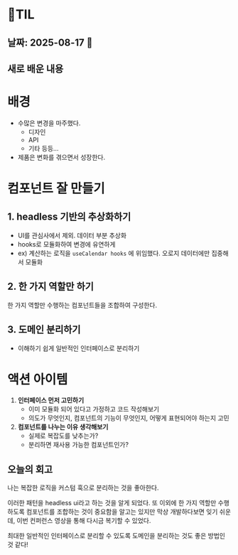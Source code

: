 # 🧾TIL

## 날짜: 2025-08-17 🎁

## 새로 배운 내용

# 배경

- 수많은 변경을 마주했다.
  - 디자인
  - API
  - 기타 등등…
- 제품은 변화를 겪으면서 성장한다.

# 컴포넌트 잘 만들기

## 1. headless 기반의 추상화하기

- UI를 관심사에서 제외. 데이터 부분 추상화
- hooks로 모듈화하여 변경에 유연하게
- ex) 계산하는 로직을 `useCalendar hooks` 에 위임했다. 오로지 데이터에만 집중해서 모듈화

## 2. 한 가지 역할만 하기

한 가지 역할만 수행하는 컴포넌트들을 조합하여 구성한다.

## 3. 도메인 분리하기

- 이해하기 쉽게 일반적인 인터페이스로 분리하기

# 액션 아이템

1. **인터페이스 먼저 고민하기**
   - 이미 모듈화 되어 있다고 가정하고 코드 작성해보기
   - 의도가 무엇인지, 컴포넌트의 기능이 무엇인지, 어떻게 표현되어야 하는지 고민
2. **컴포넌트를 나누는 이유 생각해보기**
   - 실제로 복잡도를 낮추는가?
   - 분리하면 재사용 가능한 컴포넌트인가?

## 오늘의 회고

나는 복잡한 로직을 커스텀 훅으로 분리하는 것을 좋아한다.

이러한 패턴을 headless ui라고 하는 것을 알게 되었다. 또 이외에 한 가지 역할만 수행하도록 컴포넌트를 조합하는 것이 중요함을 알고는 있지만 막상 개발하다보면 잊기 쉬운데, 이번 컨퍼런스 영상을 통해 다시금 복기할 수 있었다.

최대한 일반적인 인터페이스로 분리할 수 있도록 도메인을 분리하는 것도 좋은 방법인 것 같다!

